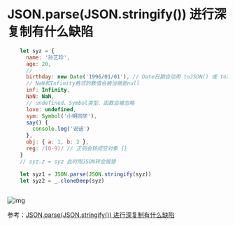 # JSON.parse(JSON.stringify()) 进行深复制有什么缺陷

```javascript
    let syz = {
      name: '孙艺珍',
      age: 20,
      //
      birthday: new Date('1996/01/01'), // Date日期自动用 toJSON() 或 toISOString() 转成了字符串
      // NaN和Infinity格式的数值会被当做是null
      inf: Infinity,
      NaN: NaN,
      // undefined、Symbol类型、函数会被忽略
      love: undefined,
      sym: Symbol('小明同学'),
      say() {
        console.log('说话')
      },
      obj: { a: 1, b: 2 },
      reg: /(0-9)/ // 正则会转成空对象 {}
    }
    // syz.z = syz 此时用JSON转会报错

    let syz1 = JSON.parse(JSON.stringify(syz))
    let syz2 = _.cloneDeep(syz)
    
```



![img](https://img2020.cnblogs.com/blog/1742906/202012/1742906-20201217175347664-1576812970.png)

 

参考：[JSON.parse(JSON.stringify()) 进行深复制有什么缺陷](https://www.cnblogs.com/wuqilang/p/14151005.html)